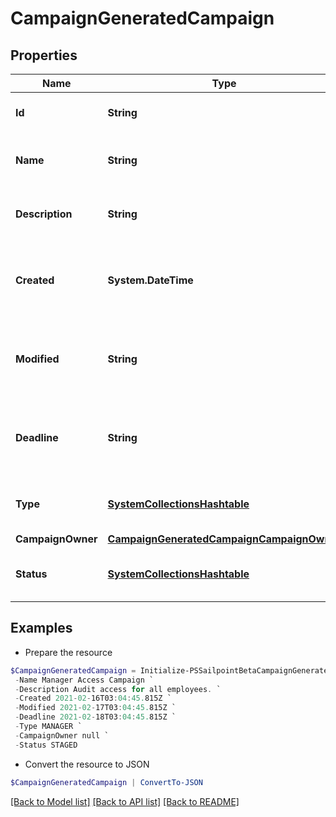 # CampaignGeneratedCampaign
## Properties

Name | Type | Description | Notes
------------ | ------------- | ------------- | -------------
**Id** | **String** | The unique ID of the campaign. | 
**Name** | **String** | Human friendly name of the campaign. | 
**Description** | **String** | Extended description of the campaign. | 
**Created** | **System.DateTime** | The date and time the campaign was created. | 
**Modified** | **String** | The date and time the campaign was last modified. | [optional] 
**Deadline** | **String** | The date and time when the campaign must be finished by. | [optional] 
**Type** | [**SystemCollectionsHashtable**](.md) | The type of campaign that was generated. | 
**CampaignOwner** | [**CampaignGeneratedCampaignCampaignOwner**](CampaignGeneratedCampaignCampaignOwner.md) |  | 
**Status** | [**SystemCollectionsHashtable**](.md) | The current status of the campaign. | 

## Examples

- Prepare the resource
```powershell
$CampaignGeneratedCampaign = Initialize-PSSailpointBetaCampaignGeneratedCampaign  -Id 2c91808576f886190176f88cac5a0010 `
 -Name Manager Access Campaign `
 -Description Audit access for all employees. `
 -Created 2021-02-16T03:04:45.815Z `
 -Modified 2021-02-17T03:04:45.815Z `
 -Deadline 2021-02-18T03:04:45.815Z `
 -Type MANAGER `
 -CampaignOwner null `
 -Status STAGED
```

- Convert the resource to JSON
```powershell
$CampaignGeneratedCampaign | ConvertTo-JSON
```

[[Back to Model list]](../README.md#documentation-for-models) [[Back to API list]](../README.md#documentation-for-api-endpoints) [[Back to README]](../README.md)


